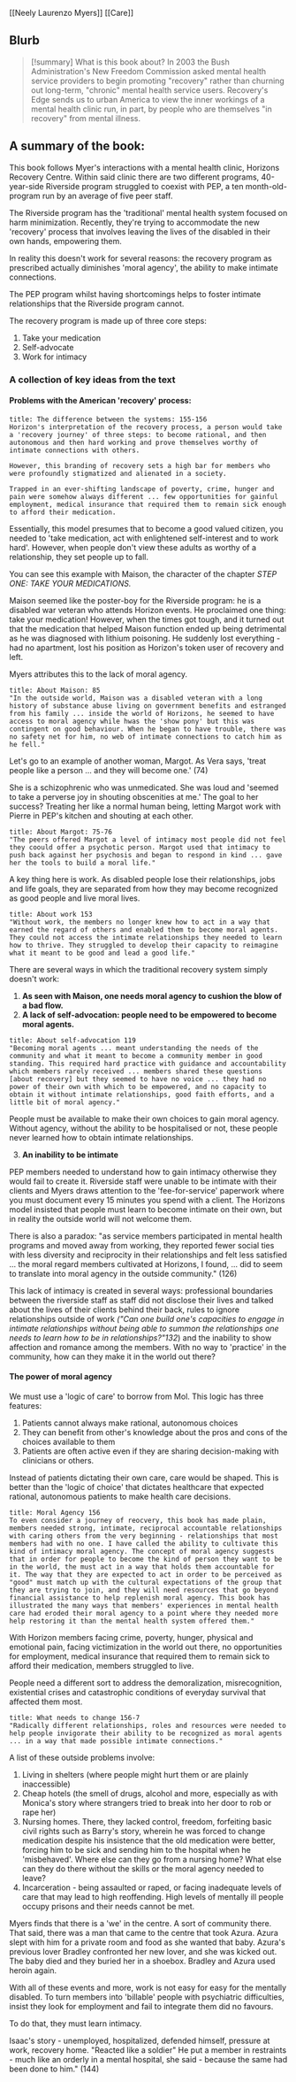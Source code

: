 [[Neely Laurenzo Myers]]
[[Care]]

## Blurb

>[!summary] What is this book about?
> In 2003 the Bush Administration's New Freedom Commission asked mental health service providers to begin promoting "recovery" rather than churning out long-term, "chronic" mental health service users. Recovery's Edge sends us to urban America to view the inner workings of a mental health clinic run, in part, by people who are themselves "in recovery" from mental illness.  

## A summary of the book:

This book follows Myer's interactions with a mental health clinic, Horizons Recovery Centre. Within said clinic there are two different programs, 40-year-side Riverside program struggled to coexist with PEP, a ten month-old-program run by an average of five peer staff. 

The Riverside program has the 'traditional' mental health system focused on harm minimization. Recently, they're trying to accommodate the new 'recovery' process that involves leaving the lives of the disabled in their own hands, empowering them.

In reality this doesn't work for several reasons: the recovery program as prescribed actually diminishes 'moral agency', the ability to make intimate connections.

The PEP program whilst having shortcomings helps to foster intimate relationships that the Riverside program cannot.

The recovery program is made up of three core steps:
1. Take your medication
2. Self-advocate
3. Work for intimacy
### A collection of key ideas from the text

#### Problems with the American 'recovery' process:

```ad-quote
title: The difference between the systems: 155-156
Horizon's interpretation of the recovery process, a person would take a 'recovery journey' of three steps: to become rational, and then autonomous and then hard working and prove themselves worthy of intimate connections with others.

However, this branding of recovery sets a high bar for members who were profoundly stigmatized and alienated in a society.

Trapped in an ever-shifting landscape of poverty, crime, hunger and pain were somehow always different ... few opportunities for gainful employment, medical insurance that required them to remain sick enough to afford their medication.
```

Essentially, this model presumes that to become a good valued citizen, you needed to 'take medication, act with enlightened self-interest and to work hard'. However, when people don't view these adults as worthy of a relationship, they set people up to fall.

You can see this example with Maison, the character of the chapter *STEP ONE: TAKE YOUR MEDICATIONS.*

Maison seemed like the poster-boy for the Riverside program: he is a disabled war veteran who attends Horizon events. He proclaimed one thing: take your medication! However, when the times got tough, and it turned out that the medication that helped Maison function ended up being detrimental as he was diagnosed with lithium poisoning. He suddenly lost everything - had no apartment, lost his position as Horizon's token user of recovery and left.

Myers attributes this to the lack of moral agency.

```ad-quote
title: About Maison: 85
"In the outside world, Maison was a disabled veteran with a long history of substance abuse living on government benefits and estranged from his family ... inside the world of Horizons, he seemed to have access to moral agency while hwas the 'show pony' but this was contingent on good behaviour. When he began to have trouble, there was no safety net for him, no web of intimate connections to catch him as he fell."
```

Let's go to an example of another woman, Margot. As Vera says, 'treat people like a person ... and they will become one.' (74)

She is a schizophrenic who was unmedicated. She was loud and 'seemed to take a perverse joy in shouting obscenities at me.' The goal to her success? Treating her like a normal human being, letting Margot work with Pierre in PEP's kitchen and shouting at each other.

```ad-quote
title: About Margot: 75-76
"The peers offered Margot a level of intimacy most people did not feel they coould offer a psychotic person. Margot used that intimacy to push back against her psychosis and began to respond in kind ... gave her the tools to build a moral life."

```

A key thing here is work. As disabled people lose their relationships, jobs and life goals, they are separated from how they may become recognized as good people and live moral lives.

```ad-quote
title: About work 153
"Without work, the members no longer knew how to act in a way that earned the regard of others and enabled them to become moral agents. They could not access the intimate relationships they needed to learn how to thrive. They struggled to develop their capacity to reimagine what it meant to be good and lead a good life."
```

There are several ways in which the traditional recovery system simply doesn't work:
1. **As seen with Maison, one needs moral agency to cushion the blow of a bad flow.**
2. **A lack of self-advocation: people need to be empowered to become moral agents.**

```ad-quote
title: About self-advocation 119
"Becoming moral agents ... meant understanding the needs of the community and what it meant to become a community member in good standing. This required hard practice with guidance and accountability which members rarely received ... members shared these questions [about recovery] but they seemed to have no voice ... they had no power of their own with which to be empowered, and no capacity to obtain it without intimate relationships, good faith efforts, and a little bit of moral agency."
```

People must be available to make their own choices to gain moral agency. Without agency, without the ability to be hospitalised or not, these people never learned how to obtain intimate relationships.

3. **An inability to be intimate**

PEP members needed to understand how to gain intimacy otherwise they would fail to create it. Riverside staff were unable to be intimate with their clients and Myers draws attention to the 'fee-for-service' paperwork where you must document every 15 minutes you spend with a client. The Horizons model insisted that people must learn to become intimate on their own, but in reality the outside world will not welcome them.

There is also a paradox: "as service members participated in mental health programs and moved away from working, they reported fewer social ties with less diversity and reciprocity in their relationships and felt less satisfied ... the moral regard members cultivated at Horizons, I found, ... did to seem to translate into moral agency in the outside community." (126)

This lack of intimacy is created in several ways: professional boundaries between the riverside staff as staff did not disclose their lives and talked about the lives of their clients behind their back, rules to ignore relationships outside of work *("Can one build one's capacities to engage in intimate relationships without being able to summon the relationships one needs to learn how to be in relationships?"132*) and the inability to show affection and romance among the members. With no way to 'practice' in the community, how can they make it in the world out there?

#### The power of moral agency

We must use a 'logic of care' to borrow from Mol. This logic has three features:
1. Patients cannot always make rational, autonomous choices
2. They can benefit from other's knowledge about the pros and cons of the choices available to them
3. Patients are often active even if they are sharing decision-making with clinicians or others.

Instead of patients dictating their own care, care would be shaped. This is better than the 'logic of choice' that dictates healthcare that expected rational, autonomous patients to make health care decisions.

```ad-quote
title: Moral Agency 156
To even consider a journey of reocvery, this book has made plain, members needed strong, intimate, reciprocal accountable relationships with caring others from the very beginning - relationships that most members had with no one. I have called the ability to cultivate this kind of intimacy moral agency. The concept of moral agency suggests that in order for people to become the kind of person they want to be in the world, the must act in a way that holds them accountable for it. The way that they are expected to act in order to be perceived as "good" must match up with the cultural expectations of the group that they are trying to join, and they will need resources that go beyond financial assistance to help replenish moral agency. This book has illustrated the many ways that members' experiences in mental health care had eroded their moral agency to a point where they needed more help restoring it than the mental health system offered them."
```

With Horizon members facing crime, poverty, hunger, physical and emotional pain, facing victimization in the world out there, no opportunities for employment, medical insurance that required them to remain sick to afford their medication, members struggled to live. 

People need a different sort to address the demoralization, misrecognition, existential crises and catastrophic conditions of everyday survival that affected them most.

```ad-quote
title: What needs to change 156-7
"Radically different relationships, roles and resources were needed to help people invigorate their ability to be recognized as moral agents ... in a way that made possible intimate connections."
```

A list of these outside problems involve:
1. Living in shelters (where people might hurt them or are plainly inaccessible)
2. Cheap hotels (the smell of drugs, alcohol and more, especially as with Monica's story where strangers tried to break into her door to rob or rape her)
3. Nursing homes. There, they lacked control, freedom, forfeiting basic civil rights such as Barry's story, wherein he was forced to change medication despite his insistence that the old medication were better, forcing him to be sick and sending him to the hospital when he 'misbehaved'. Where else can they go from a nursing home? What else can they do there without the skills or the moral agency needed to leave?
4. Incarceration - being assaulted or raped, or facing inadequate levels of care that may lead to high reoffending. High levels of mentally ill people occupy prisons and their needs cannot be met.

Myers finds that there is a 'we' in the centre. A sort of community there. That said, there was a man that came to the centre that took Azura. Azura slept with him for a private room and food as she wanted that baby. Azura's previous lover Bradley confronted her new lover, and she was kicked out. The baby died and they buried her in a shoebox. Bradley and Azura used heroin again.

With all of these events and more, work is not easy for easy for the mentally disabled. To turn members into 'billable' people with psychiatric difficulties, insist they look for employment and fail to integrate them did no favours.

To do that, they must learn intimacy.

Isaac's story - unemployed, hospitalized, defended himself, pressure at work, recovery home. "Reacted like a soldier" He put a member in restraints - much like an orderly in a mental hospital, she said - because the same had been done to him." (144)